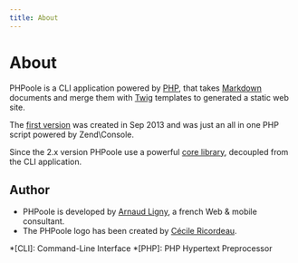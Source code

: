 ```yaml
---
title: About
---
```

# About

PHPoole is a CLI application powered by [PHP](http://www.php.net), that takes [Markdown](http://daringfireball.net/projects/markdown/) documents and merge them with [Twig](http://twig.sensiolabs.org/) templates to generated a static web site.

The [first version](https://github.com/PHPoole/PHPoole/commit/58cd48bcc72baa7636ffdd0520d26c2847130537) was created in Sep 2013 and was just an all in one PHP script powered by Zend\Console.

Since the 2.x version PHPoole use a powerful [core library](https://github.com/PHPoole/PHPoole-library), decoupled from the CLI application.

## Author

- PHPoole is developed by [Arnaud Ligny](https://arnaudligny.fr), a french Web & mobile consultant.  
- The PHPoole logo has been created by [Cécile Ricordeau](http://www.cecillie.fr).

*[CLI]: Command-Line Interface
*[PHP]: PHP Hypertext Preprocessor
